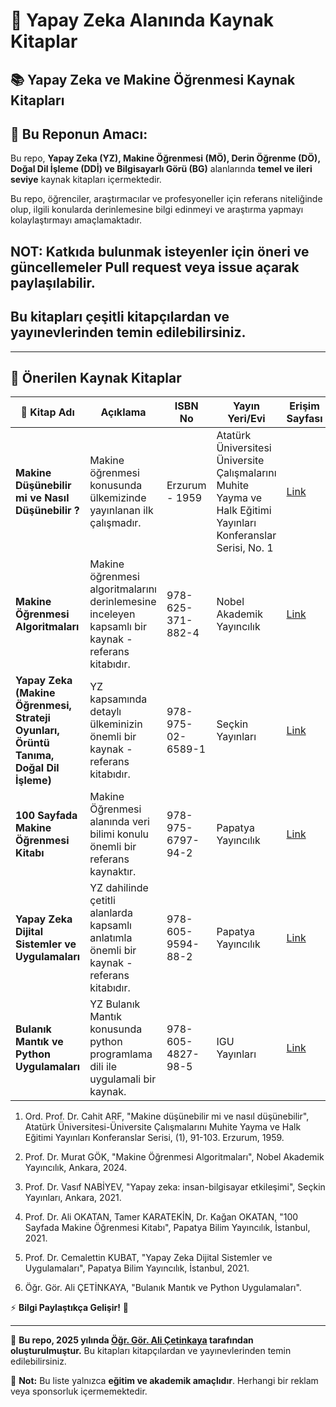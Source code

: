 # 🚀 Yapay Zeka Alanında Kaynak Kitaplar

## 📚 Yapay Zeka ve Makine Öğrenmesi Kaynak Kitapları

## 📌 **Bu Reponun Amacı:**

Bu repo, **Yapay Zeka (YZ), Makine Öğrenmesi (MÖ), Derin Öğrenme (DÖ), Doğal Dil İşleme (DDİ) ve Bilgisayarlı Görü (BG)** alanlarında **temel ve ileri seviye** kaynak kitapları içermektedir.

Bu repo, öğrenciler, araştırmacılar ve profesyoneller için referans niteliğinde olup, ilgili konularda derinlemesine bilgi edinmeyi ve araştırma yapmayı kolaylaştırmayı amaçlamaktadır.

## NOT: Katkıda bulunmak isteyenler için öneri ve güncellemeler **Pull request** veya **issue açarak** paylaşılabilir.

## Bu kitapları çeşitli kitapçılardan ve yayınevlerinden temin edilebilirsiniz.
---

## 📖 Önerilen Kaynak Kitaplar

| 📘 Kitap Adı | Açıklama | ISBN No | Yayın Yeri/Evi | Erişim Sayfası | Referans No |
|--------------|---------|------|-----------|------|-|
| **Makine Düşünebilir mi ve Nasıl Düşünebilir ?** | Makine öğrenmesi konusunda ülkemizinde yayınlanan ilk çalışmadır. | Erzurum - 1959 | Atatürk Üniversitesi Üniversite Çalışmalarını Muhite Yayma ve Halk Eğitimi Yayınları Konferanslar Serisi, No. 1 | [ Link ](https://www.mbkaya.com/hukuk/cahit-arf-makine-dusunebilir-mi-orjinal.pdf) | 1 |
| **Makine Öğrenmesi Algoritmaları** | Makine öğrenmesi algoritmalarını derinlemesine inceleyen kapsamlı bir kaynak - referans kitabıdır. | 978-625-371-882-4 | Nobel Akademik Yayıncılık | [ Link ](https://www.nobelyayin.com/makine-ogrenmesi-algoritmalari-21633.html) | 2 |
| **Yapay Zeka (Makine Öğrenmesi, Strateji Oyunları, Örüntü Tanıma, Doğal Dil İşleme)** | YZ kapsamında detaylı ülkeminizin önemli bir kaynak - referans kitabıdır. |  978-975-02-6589-1 | Seçkin Yayınları	| [ Link ](https://www.amazon.com.tr/Yapay-Zeka-Vasif-Nabiyev/dp/9750265890) | 3 |
| **100 Sayfada Makine Öğrenmesi Kitabı** | Makine Öğrenmesi alanında veri bilimi konulu önemli bir referans kaynaktır. |  978-975-6797-94-2 | Papatya Yayıncılık	| [ Link ](https://www.amazon.com.tr/100-Sayfada-Makine-%C3%96%C4%9Frenmesi-Kitab%C4%B1/dp/6059594778) | 4 |
| **Yapay Zeka Dijital Sistemler ve Uygulamaları** | YZ dahilinde çetitli alanlarda kapsamlı anlatımla önemli bir kaynak - referans kitabıdır. |  978-605-9594-88-2 | Papatya Yayıncılık	| [ Link ](https://www.tdk.com.tr/yapay-zeka-dijital-sistemler-ve-uygulamalari_68620.html) | 5 |
| **Bulanık Mantık ve Python Uygulamaları** | YZ Bulanık Mantık konusunda python programlama dili ile uygulamali bir kaynak. |  978-605-4827-98-5 | IGU Yayınları	| [ Link ](https://www.amazon.com.tr/Bulan%C4%B1k-Mant%C4%B1k-ve-Python-Uygulamalar%C4%B1/dp/6054827987) | 6 |


1. Ord. Prof. Dr. Cahit ARF,  "Makine düşünebilir mi ve nasıl düşünebilir", Atatürk Üniversitesi-Üniversite Çalışmalarını Muhite Yayma ve Halk Eğitimi Yayınları Konferanslar Serisi, (1), 91-103. Erzurum, 1959.

2. Prof. Dr. Murat GÖK, "Makine Öğrenmesi Algoritmaları", Nobel Akademik Yayıncılık, Ankara, 2024.

3. Prof. Dr. Vasıf NABİYEV, "Yapay zeka: insan-bilgisayar etkileşimi", Seçkin Yayınları, Ankara, 2021.

4. Prof. Dr. Ali OKATAN, Tamer KARATEKİN, Dr. Kağan OKATAN, "100 Sayfada Makine Öğrenmesi Kitabı", Papatya Bilim Yayıncılık, İstanbul, 2021. 

5. Prof. Dr. Cemalettin KUBAT, "Yapay Zeka Dijital Sistemler ve Uygulamaları", Papatya Bilim Yayıncılık, İstanbul, 2021. 

6. Öğr. Gör. Ali ÇETİNKAYA, "Bulanık Mantık ve Python Uygulamaları". 

⚡ **Bilgi Paylaştıkça Gelişir!** 🚀 

---

📌 **Bu repo, 2025 yılında [Öğr. Gör. Ali Çetinkaya](https://github.com/acetinkaya) tarafından oluşturulmuştur.** Bu kitapları kitapçılardan ve yayınevlerinden temin edilebilirsiniz.

📢 **Not:** Bu liste yalnızca **eğitim ve akademik amaçlıdır**. Herhangi bir reklam veya sponsorluk içermemektedir.
